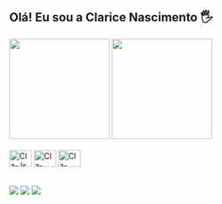 ## Olá! Eu sou a Clarice Nascimento 🖐️

<div>
    <a href="https://github.com/clansc"></a>
    <img height="180rem" src="https://github-readme-stats.vercel.app/api?username=clansc&show_icons=true&theme=radical&include_all_commits-true&count_private=true"/>
    <img height="180rem" src="https://github-readme-stats.vercel.app/api/top-langs/?username=clansc&layout=compact&theme=radical"/>
</div>

<div style="display: inline-block"><br>
    <img align="center" alt="Cla-Js" height="30" width="40" src="https://icongr.am/devicon/javascript-original.svg?size=128&color=currentColor">
    <img align="center" alt="Cla-HTML" height="30" width="40" src="https://icongr.am/devicon/html5-original.svg?size=128&color=currentColor">
    <img align="center" alt="Cla-CSS" height="30" width="40" src="https://icongr.am/devicon/css3-original.svg?size=128&color=currentColor">
</div>

<div><br><br>
    <a href="https://gmail.com" target="_blanck"><img src="https://img.shields.io/badge/Gmail-D14836?style=for-the-badge&logo=gmail&logoColor=white" target="_blanck"></a>
    <a href="https://linkedin.com" target="_blanck"><img src="https://img.shields.io/badge/LinkedIn-0077B5?style=for-the-badge&logo=linkedin&logoColor=white" target="_blanck"></a>
    <a href="https://discord.com" target="_blanck"><img src="https://img.shields.io/badge/Discord-7289DA?style=for-the-badge&logo=discord&logoColor=white" target="_blanck"></a>
</div>
